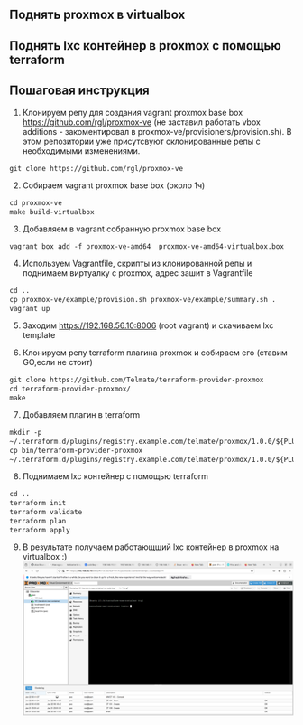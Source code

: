 ## Поднять proxmox в virtualbox 
## Поднять lxc контейнер в proxmox с помощью terraform


## Пошаговая инструкция

1. Клонируем репу для создания vagrant proxmox base box https://github.com/rgl/proxmox-ve (не заставил работать vbox additions - закоментировал в proxmox-ve/provisioners/provision.sh). В этом репозитории уже присутсвуют склонированные репы с необходимыми изменениями.

```
git clone https://github.com/rgl/proxmox-ve
```
2. Собираем vagrant proxmox base box (около 1ч)
```
cd proxmox-ve
make build-virtualbox
```
3. Добавляем в vagrant собранную proxmox base box 
```
vagrant box add -f proxmox-ve-amd64  proxmox-ve-amd64-virtualbox.box
```
4. Используем Vagrantfile, скрипты из клонированной репы и поднимаем виртуалку c proxmox, адрес зашит в Vagrantfile
```
cd ..
cp proxmox-ve/example/provision.sh proxmox-ve/example/summary.sh .
vagrant up
```
5. Заходим https://192.168.56.10:8006 (root vagrant) и скачиваем lxc template

6. Клонируем репу terraform плагина proxmox и собираем его (ставим GO,если не стоит)
```
git clone https://github.com/Telmate/terraform-provider-proxmox
cd terraform-provider-proxmox/
make
```
7. Добавляем плагин в terraform
```
mkdir -p ~/.terraform.d/plugins/registry.example.com/telmate/proxmox/1.0.0/${PLUGIN_ARCH}
cp bin/terraform-provider-proxmox ~/.terraform.d/plugins/registry.example.com/telmate/proxmox/1.0.0/${PLUGIN_ARCH}/
```
8. Поднимаем lxc контейнер с помощью terraform
```
cd ..
terraform init
terraform validate
terraform plan
terraform apply
```
9. B результате получаем работающщий lxc контейнер в proxmox на virtualbox :)
![lxc](Screenshot_2024-01-22_00-12-18.png)
